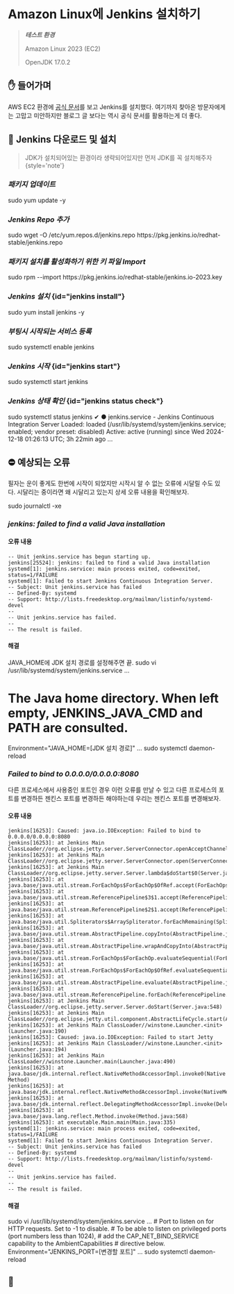 # Amazon Linux에 Jenkins 설치하기

> ***테스트 환경***
>
> Amazon Linux 2023 (EC2)
> 
> OpenJDK 17.0.2

## ✋ 들어가며
AWS EC2 환경에 [공식 문서](https://www.jenkins.io/doc/tutorials/tutorial-for-installing-jenkins-on-AWS/#downloading-and-installing-jenkins)를 보고 Jenkins를 설치했다.
여기까지 찾아온 방문자에게는 고맙고 미안하지만 블로그 글 보다는 역시 공식 문서를 활용하는게 더 좋다.

## 🚀 Jenkins 다운로드 및 설치

> JDK가 설치되어있는 환경이라 생략되어있지만 먼저 JDK를 꼭 설치해주자
{style='note'}

### ***패키지 업데이트***
<code-block lang="sh">
sudo yum update -y
</code-block>

### ***Jenkins Repo 추가***
<code-block lang="sh">
sudo wget -O /etc/yum.repos.d/jenkins.repo https://pkg.jenkins.io/redhat-stable/jenkins.repo
</code-block>

### ***패키지 설치를 활성화하기 위한 키 파일 Import***
<code-block lang="sh">
sudo rpm --import https://pkg.jenkins.io/redhat-stable/jenkins.io-2023.key
</code-block>

### ***Jenkins 설치*** {id="jenkins install"}
<code-block lang="sh">
sudo yum install jenkins -y
</code-block>

### ***부팅시 시작되는 서비스 등록***
<code-block lang="sh">
sudo systemctl enable jenkins
</code-block>

### ***Jenkins 시작*** {id="jenkins start"}
<code-block lang="sh">
sudo systemctl start jenkins
</code-block>

### ***Jenkins 상태 확인*** {id="jenkins status check"}
<code-block lang="sh">
sudo systemctl status jenkins
</code-block>
<code-block lang="sh">
✔
● jenkins.service - Jenkins Continuous Integration Server
   Loaded: loaded (/usr/lib/systemd/system/jenkins.service; enabled; vendor preset: disabled)
   Active: active (running) since Wed 2024-12-18 01:26:13 UTC; 3h 22min ago
...
</code-block>

## ⛔ 예상되는 오류
필자는 운이 좋게도 한번에 시작이 되었지만 시작시 알 수 없는 오류에 시달릴 수도 있다. 시달리는 중이라면 왜 시달리고 있는지 상세 오류 내용을 확인해보자.

<code-block lang="sh">
sudo journalctl -xe
</code-block>

### ***jenkins: failed to find a valid Java installation***

#### 오류 내용
```shell
-- Unit jenkins.service has begun starting up.
jenkins[25524]: jenkins: failed to find a valid Java installation
systemd[1]: jenkins.service: main process exited, code=exited, status=1/FAILURE
systemd[1]: Failed to start Jenkins Continuous Integration Server.
-- Subject: Unit jenkins.service has failed
-- Defined-By: systemd
-- Support: http://lists.freedesktop.org/mailman/listinfo/systemd-devel
--
-- Unit jenkins.service has failed.
--
-- The result is failed.
```

#### 해결
JAVA_HOME에 JDK 설치 경로를 설정해주면 끝.
<code-block lang="sh">
sudo vi /usr/lib/systemd/system/jenkins.service
</code-block>
<code-block lang="sh">
...
# The Java home directory. When left empty, JENKINS_JAVA_CMD and PATH are consulted.
Environment="JAVA_HOME=[JDK 설치 경로]"
...
</code-block>
<code-block lang="sh">
sudo systemctl daemon-reload
</code-block>

### ***Failed to bind to 0.0.0.0/0.0.0.0:8080***
다른 프로세스에서 사용중인 포트인 경우 이런 오류를 만날 수 있고 다른 프로세스의 포트를 변경하든 젠킨스 포트를 변경하든 해야하는데 우리는 젠킨스 포트를 변경해보자.

#### 오류 내용
```Shell
jenkins[16253]: Caused: java.io.IOException: Failed to bind to 0.0.0.0/0.0.0.0:8080
jenkins[16253]: at Jenkins Main ClassLoader//org.eclipse.jetty.server.ServerConnector.openAcceptChannel(ServerConnector.java:349)
jenkins[16253]: at Jenkins Main ClassLoader//org.eclipse.jetty.server.ServerConnector.open(ServerConnector.java:313)
jenkins[16253]: at Jenkins Main ClassLoader//org.eclipse.jetty.server.Server.lambda$doStart$0(Server.java:552)
jenkins[16253]: at java.base/java.util.stream.ForEachOps$ForEachOp$OfRef.accept(ForEachOps.java:183)
jenkins[16253]: at java.base/java.util.stream.ReferencePipeline$3$1.accept(ReferencePipeline.java:197)
jenkins[16253]: at java.base/java.util.stream.ReferencePipeline$2$1.accept(ReferencePipeline.java:179)
jenkins[16253]: at java.base/java.util.Spliterators$ArraySpliterator.forEachRemaining(Spliterators.java:992)
jenkins[16253]: at java.base/java.util.stream.AbstractPipeline.copyInto(AbstractPipeline.java:509)
jenkins[16253]: at java.base/java.util.stream.AbstractPipeline.wrapAndCopyInto(AbstractPipeline.java:499)
jenkins[16253]: at java.base/java.util.stream.ForEachOps$ForEachOp.evaluateSequential(ForEachOps.java:150)
jenkins[16253]: at java.base/java.util.stream.ForEachOps$ForEachOp$OfRef.evaluateSequential(ForEachOps.java:173)
jenkins[16253]: at java.base/java.util.stream.AbstractPipeline.evaluate(AbstractPipeline.java:234)
jenkins[16253]: at java.base/java.util.stream.ReferencePipeline.forEach(ReferencePipeline.java:596)
jenkins[16253]: at Jenkins Main ClassLoader//org.eclipse.jetty.server.Server.doStart(Server.java:548)
jenkins[16253]: at Jenkins Main ClassLoader//org.eclipse.jetty.util.component.AbstractLifeCycle.start(AbstractLifeCycle.java:93)
jenkins[16253]: at Jenkins Main ClassLoader//winstone.Launcher.<init>(Launcher.java:190)
jenkins[16253]: Caused: java.io.IOException: Failed to start Jetty
jenkins[16253]: at Jenkins Main ClassLoader//winstone.Launcher.<init>(Launcher.java:194)
jenkins[16253]: at Jenkins Main ClassLoader//winstone.Launcher.main(Launcher.java:490)
jenkins[16253]: at java.base/jdk.internal.reflect.NativeMethodAccessorImpl.invoke0(Native Method)
jenkins[16253]: at java.base/jdk.internal.reflect.NativeMethodAccessorImpl.invoke(NativeMethodAccessorImpl.java:77)
jenkins[16253]: at java.base/jdk.internal.reflect.DelegatingMethodAccessorImpl.invoke(DelegatingMethodAccessorImpl.java:43)
jenkins[16253]: at java.base/java.lang.reflect.Method.invoke(Method.java:568)
jenkins[16253]: at executable.Main.main(Main.java:335)
systemd[1]: jenkins.service: main process exited, code=exited, status=1/FAILURE
systemd[1]: Failed to start Jenkins Continuous Integration Server.
-- Subject: Unit jenkins.service has failed
-- Defined-By: systemd
-- Support: http://lists.freedesktop.org/mailman/listinfo/systemd-devel
--
-- Unit jenkins.service has failed.
--
-- The result is failed.

```

#### 해결
<code-block lang="sh">
sudo vi /usr/lib/systemd/system/jenkins.service
</code-block>
<code-block lang="sh">
...
# Port to listen on for HTTP requests. Set to -1 to disable.
# To be able to listen on privileged ports (port numbers less than 1024),
# add the CAP_NET_BIND_SERVICE capability to the AmbientCapabilities
# directive below.
Environment="JENKINS_PORT=[변경할 포트]"
...
</code-block>
<code-block lang="sh">
sudo systemctl daemon-reload
</code-block>

## 👋

